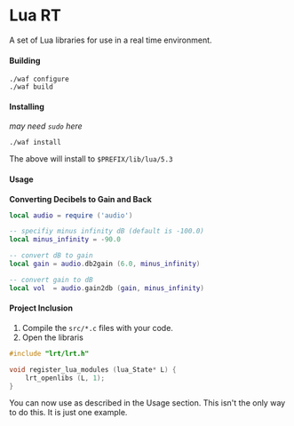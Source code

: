 # Lua RT
A set of Lua libraries for use in a real time environment.

#### Building
```
./waf configure
./waf build
```

#### Installing
_may need `sudo` here_
```
./waf install
```
The above will install to `$PREFIX/lib/lua/5.3`

#### Usage
__Converting Decibels to Gain and Back__
```lua
local audio = require ('audio')

-- specifiy minus infinity dB (default is -100.0)
local minus_infinity = -90.0

-- convert dB to gain
local gain = audio.db2gain (6.0, minus_infinity)

-- convert gain to dB
local vol  = audio.gain2db (gain, minus_infinity)
```

#### Project Inclusion
1) Compile the `src/*.c` files with your code.
2) Open the libraris

```c
#include "lrt/lrt.h"

void register_lua_modules (lua_State* L) {
    lrt_openlibs (L, 1);
}
```

You can now use as described in the Usage section. This isn't the only way to do this. It is just one example.
